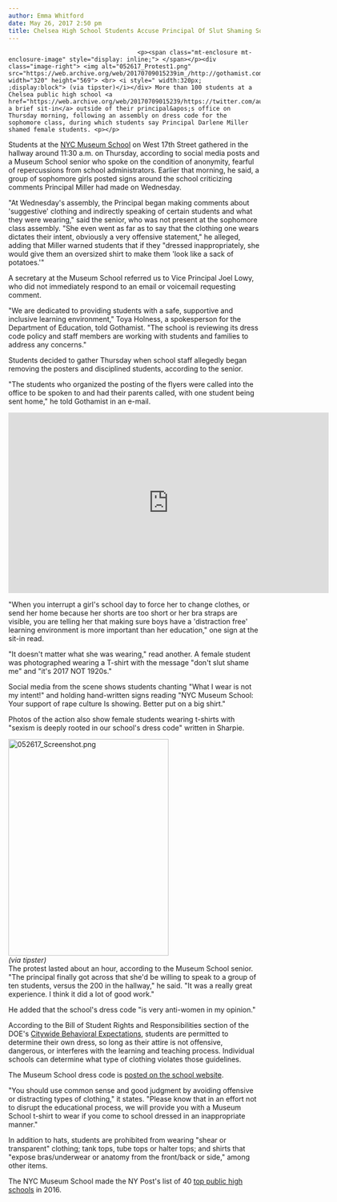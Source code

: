 ```yaml
---
author: Emma Whitford
date: May 26, 2017 2:50 pm
title: Chelsea High School Students Accuse Principal Of Slut Shaming Sophomores
---
```


	
										<p><span class="mt-enclosure mt-enclosure-image" style="display: inline;"> </span></p><div class="image-right"> <img alt="052617_Protest1.png" src="https://web.archive.org/web/20170709015239im_/http://gothamist.com/attachments/nyc_ewhitford/052617_Protest1.png" width="320" height="569"> <br> <i style=" width:320px; ;display:block"> (via tipster)</i></div> More than 100 students at a Chelsea public high school <a href="https://web.archive.org/web/20170709015239/https://twitter.com/austimmmm/status/867923875539058688">staged a brief sit-in</a> outside of their principal&apos;s office on Thursday morning, following an assembly on dress code for the sophomore class, during which students say Principal Darlene Miller shamed female students. <p></p>

<p>Students at the <a href="https://web.archive.org/web/20170709015239/https://www.nycmuseumschool.org/">NYC Museum School</a> on West 17th Street gathered in the hallway around 11:30 a.m. on Thursday, according to social media posts and a Museum School senior who spoke on the condition of anonymity, fearful of repercussions from school administrators. Earlier that morning, he said, a group of sophomore girls posted signs around the school criticizing comments Principal Miller had made on Wednesday. </p>

<p>&quot;At Wednesday&apos;s assembly, the Principal began making comments about &apos;suggestive&apos; clothing and indirectly speaking of certain students and what they were wearing,&quot; said the senior, who was not present at the sophomore class assembly. &quot;She even went as far as to say that the clothing one wears dictates their intent, obviously a very offensive statement,&quot; he alleged, adding that Miller warned students that if they &quot;dressed inappropriately, she would give them an oversized shirt to make them &apos;look like a sack of potatoes.&apos;&quot;</p>

<p>A secretary at the Museum School referred us to Vice Principal Joel Lowy, who did not immediately respond to an email or voicemail requesting comment. </p>

<p>&quot;We are dedicated to providing students with a safe, supportive and inclusive learning environment,&quot; Toya Holness, a spokesperson for the Department of Education, told Gothamist. &quot;The school is reviewing its dress code policy and staff members are working with students and families to address any concerns.&quot;</p>

<p>Students decided to gather Thursday when school staff allegedly began removing the posters and disciplined students, according to the senior. </p>

<p>&quot;The students who organized the posting of the flyers were called into the office to be spoken to and had their parents called, with one student being sent home,&quot; he told Gothamist in an e-mail. </p>

<p><iframe width="640" height="360" src="https://web.archive.org/web/20170709015239if_/https://www.youtube.com/embed/n_yXYYQP60o?rel=0&amp;showinfo=0" frameborder="0" allowfullscreen></iframe></p>

<p>&quot;When you interrupt a girl&apos;s school day to force her to change clothes, or send her home because her shorts are too short or her bra straps are visible, you are telling her that making sure boys have a &apos;distraction free&apos; learning environment is more important than her education,&quot; one sign at the sit-in read. </p>

<p>&quot;It doesn&apos;t matter what she was wearing,&quot; read another. A female student was photographed wearing a T-shirt with the message &quot;don&apos;t slut shame me&quot; and &quot;it&apos;s 2017 NOT 1920s.&quot;</p>

<p>Social media from the scene shows students chanting &quot;What I wear is not my intent!&quot; and holding hand-written signs reading &quot;NYC Museum School: Your support of rape culture Is showing. Better put on a big shirt.&quot; </p>

<p>Photos of the action also show female students wearing t-shirts with &quot;sexism is deeply rooted in our school&apos;s dress code&quot; written in Sharpie. </p>

<p><span class="mt-enclosure mt-enclosure-image" style="display: inline;"> </span></p><div class="image-left"> <img alt="052617_Screenshot.png" src="https://web.archive.org/web/20170709015239im_/http://gothamist.com/attachments/nyc_ewhitford/052617_Screenshot.png" width="320" height="432"> <br> <i style=" width:320px; ;display:block"> (via tipster)</i></div> The protest lasted about an hour, according to the Museum School senior. &quot;The principal finally got across that she&apos;d be willing to speak to a group of ten students, versus the 200 in the hallway,&quot; he said. &quot;It was a really great experience. I think it did a lot of good work.&quot;<p></p>

<p>He added that the school&apos;s dress code &quot;is very anti-women in my opinion.&quot; </p>

<p>According to the Bill of Student Rights and Responsibilities section of the DOE&apos;s <a href="https://web.archive.org/web/20170709015239/http://schools.nyc.gov/NR/rdonlyres/CD69C859-524C-43E1-AF25-C49543974BBF/0/DiscCodebookletApril2015FINAL.pdf">Citywide Behavioral Expectations</a>, students are permitted to determine their own dress, so long as their attire is not offensive, dangerous, or interferes with the learning and teaching process. Individual schools can determine what type of clothing violates those guidelines. </p>

<p>The Museum School dress code is <a href="https://web.archive.org/web/20170709015239/https://docs.wixstatic.com/ugd/9636de_a3ef7aeb0bca41299a6f6eb6d536f204.pdf">posted on the school website</a>. </p>

<p>&quot;You should use common sense and good judgment by avoiding offensive or distracting types of clothing,&quot; it states. &quot;Please know that in an effort not to disrupt the educational process, we will provide you with a Museum School t-shirt to wear if you come to school dressed in an inappropriate manner.&quot; </p>

<p>In addition to hats, students are prohibited from wearing &quot;shear or transparent&quot; clothing; tank tops, tube tops or halter tops; and shirts that &quot;expose bras/underwear or anatomy from the front/back or side,&quot; among other items. </p>

<p>The NYC Museum School made the NY Post&apos;s list of 40 <a href="https://web.archive.org/web/20170709015239/http://nypost.com/2016/09/17/the-top-40-public-high-schools-in-nyc/">top public high schools</a> in 2016. </p>					
										
									
				